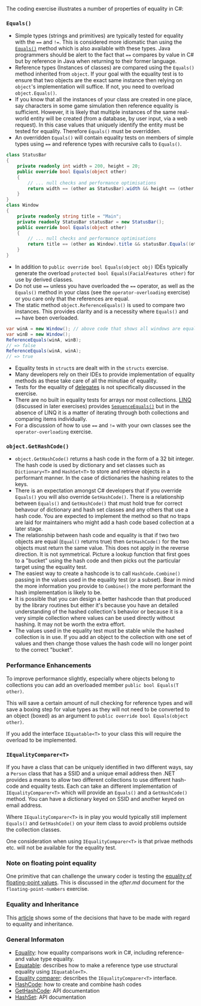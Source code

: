 The coding exercise illustrates a number of properties of equality in C#:

### `Equals()`

- Simple types (strings and primitives) are typically tested for equality with the `==` and `!=`. This is considered more idiomatic than using the [`Equals()`][object-equals] method which is also available with these types. Java programmers should be alert to the fact that `==` compares by value in C# but by reference in Java when returning to their former language.
- Reference types (Instances of classes) are compared using the `Equals()` method inherited from `object`. If your goal with the equality test is to ensure that two objects are the exact same instance then relying on `object`'s implementation will suffice. If not, you need to overload `object.Equals()`.
- If you know that all the instances of your class are created in one place, say characters in some game simulation then reference equality is sufficient. However, it is likely that multiple instances of the same real-world entity will be created (from a database, by user input, via a web request). In this case values that uniquely identify the entity must be tested for equality. Therefore `Equals()` must be overridden.
- An overridden `Equals()` will contain equality tests on members of simple types using `==` and reference types with recursive calls to `Equals()`.

```csharp
class StatusBar
{
    private readonly int width = 200, height = 20;
    public override bool Equals(object other)
    {
        // ... null checks and performance optimisations
        return width == (other as StatusBar).width && height == (other as StatusBar).height;
    }
}
class Window
{
    private readonly string title = "Main";
    private readonly StatusBar statusBar = new StatusBar();
    public override bool Equals(object other)
    {
        // ... null checks and performance optimisations
        return title == (other as Window).title && statusBar.Equals((other as Window).statusBar);
    }
}
```

- In addition to `public override bool Equals(object obj)` IDEs typically generate the overload `protected bool Equals(FacialFeatures other)` for use by derived classes.
- Do not use `==` unless you have overloaded the `==` operator, as well as the `Equals()` method in your class (see the `operator-overloading` exercise) or you care only that the references are equal.
- The static method `object.ReferenceEquals()` is used to compare two instances. This provides clarity and is a necessity where `Equals()` and `==` have been overloaded.

```csharp
var winA = new Window(); // above code that shows all windows are equal
var winB = new Window();
ReferenceEquals(winA, winB);
// => false
ReferenceEquals(winA, winA);
// => true
```

- Equality tests in `struct`s are dealt with in the `structs` exercise.
- Many developers rely on their IDEs to provide implementation of equality methods as these take care of all the minutiae of equality.
- Tests for the equality of [delegates][delegate-equality] is not specifically discussed in the exercise.
- There are no built in equality tests for arrays nor most collections. [LINQ][linq] (discussed in later exercises) provides [`SequenceEquals()`][sequence-equal] but in the absence of LINQ it is a matter of iterating through both collections and comparing items individually.
- For a discussion of how to use `==` and `!=` with your own classes see the `operator-overloading` exercise.

### `object.GetHashCode()`

- `object.GetHashCode()` returns a hash code in the form of a 32 bit integer. The hash code is used by dictionary and set classes such as `Dictionary<T>` and `HashSet<T>` to store and retrieve objects in a performant manner. In the case of dictionaries the hashing relates to the keys.
- There is an expectation amongst C# developers that if you override `Equals()` you will also override `GetHashCode()`. There is a relationship between `Equals()` and `GetHashCode()` that must hold true for correct behavour of dictionary and hash set classes and any others that use a hash code. You are expected to implement the method so that no traps are laid for maintainers who might add a hash code based collection at a later stage.
- The relationship between hash code and equality is that if two two objects are equal (`Equal()` returns true) then `GetHashCode()` for the two objects must return the same value. This does not apply in the reverse direction. It is not symmetrical. Picture a lookup function that first goes to a "bucket" using the hash code and then picks out the particular target using the equality test.
- The easiest way to create a hashcode is to call `HashCode.Combine()` passing in the values used in the equality test (or a subset). Bear in mind the more information you provide to `Combine()` the more performant the hash implementation is likely to be.
- It is possible that you can design a better hashcode than that produced by the library routines but either it's because you have an detailed understanding of the hashed collection's behavior or because it is a very simple collection where values can be used directly without hashing. It may not be worth the extra effort.
- The values used in the equality test must be stable while the hashed collection is in use. If you add an object to the collection with one set of values and then change those values the hash code will no longer point to the correct "bucket".

### Performance Enhancements

To improve performance slightly, especially where objects belong to collections you can add an overloaded member `public bool Equals(T other)`.

This will save a certain amount of null checking for reference types and will save a boxing step for value types as they will not need to be converted to an object (boxed) as an argument to `public override bool Equals(object other)`.

If you add the interface `IEquatable<T>` to your class this will require the overload to be implemented.

### `IEqualityComparer<T>`

If you have a class that can be uniquely identified in two different ways, say a `Person` class that has a SSID and a unique email address then .NET provides a means to allow two different collections to use different hash-code and equality tests. Each can take an different implementation of `IEqualityComparer<T>` which will provide an `Equals()` and a `GetHashCode()` method. You can have a dictionary keyed on SSID and another keyed on email address.

Where `IEqualityComparer<T>` is in play you would typically still implement `Equals()` and `GetHashCode()` on your item class to avoid problems outside the collection classes.

One consideration when using `IEqualityComparer<T>` is that privae methods etc. will not be available for the equality test.

### Note on floating point equality

One primitive that can challenge the unwary coder is testing the [equality of floating-point values][0.30000000000000004.com]. This is discussed in the _after.md_ document for the `floating-point-numbers` exercise.

### Equality and Inheritance

This [article][so-equals-inheritance] shows some of the decisions that have to be made with regard to equality and inheritance.

### General Informaton

- [Equality][equality]: how equality comparisons work in C#, including reference- and value type equality.
- [Equatable][equatable]: describes how to make a reference type use structural equality using `IEquatable<T>`.
- [Equality comparer][equality-comparer]: describes the `IEqualityComparer<T>` interface.
- [HashCode][hash-code]: how to create and combine hash codes
- [GetHashCode][get-hash-code]: API documentation
- [HashSet][hash-set]: API documentation

[equality]: https://docs.microsoft.com/en-us/dotnet/csharp/programming-guide/statements-expressions-operators/equality-comparisons
[equatable]: https://docs.microsoft.com/en-us/dotnet/csharp/programming-guide/statements-expressions-operators/how-to-define-value-equality-for-a-type
[equality-comparer]: https://docs.microsoft.com/en-us/dotnet/api/system.collections.generic.iequalitycomparer-1?view=netcore-3.1
[hash-set]: https://docs.microsoft.com/en-us/dotnet/api/system.collections.generic.hashset-1?view=netcore-3.1
[hash-code]: https://docs.microsoft.com/en-us/dotnet/api/system.hashcode?view=netcore-3.1
[get-hash-code]: https://docs.microsoft.com/en-us/dotnet/api/system.object.gethashcode?view=netcore-3.1
[delegate-equality]: https://docs.microsoft.com/en-us/dotnet/api/system.delegate.equals?view=netcore-3.1
[sequence-equal]: https://docs.microsoft.com/en-us/dotnet/api/system.linq.enumerable.sequenceequal?redirectedfrom=MSDN&view=netcore-3.1#System_Linq_Enumerable_SequenceEqual__1_System_Collections_Generic_IEnumerable___0__System_Collections_Generic_IEnumerable___0__
[linq]: https://docs.microsoft.com/en-us/dotnet/csharp/programming-guide/concepts/linq/
[0.30000000000000004.com]: https://0.30000000000000004.com/
[so-equals-inheritance]: https://stackoverflow.com/questions/22154799/equals-method-inheritance-confusion
[object-equals]: https://docs.microsoft.com/en-us/dotnet/api/system.object.equals?view=netcore-3.1#System_Object_Equals_System_Object_
[so-hashcode-equals]: https://stackoverflow.com/questions/371328/why-is-it-important-to-override-gethashcode-when-equals-method-is-overridden
